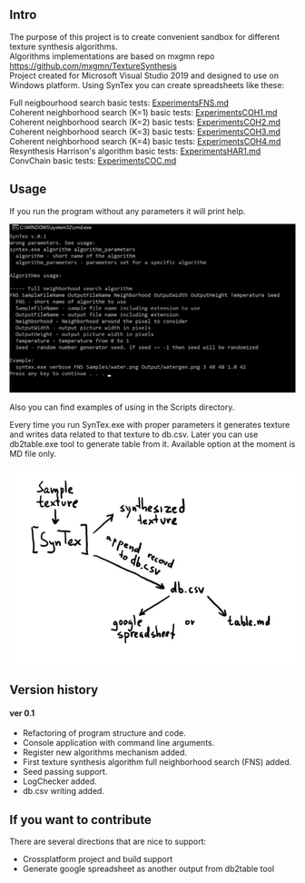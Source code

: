 ## Intro
The purpose of this project is to create convenient sandbox for different texture synthesis algorithms.  
Algorithms implementations are based on mxgmn repo https://github.com/mxgmn/TextureSynthesis  
Project created for Microsoft Visual Studio 2019 and designed to use on Windows platform. 
Using SynTex you can create spreadsheets like these:  

Full neigbourhood search basic tests: [ExperimentsFNS.md](ExperimentsFNS.md)  
Coherent neighborhood search (K=1) basic tests: [ExperimentsCOH1.md](ExperimentsCOH1.md)  
Coherent neighborhood search (K=2) basic tests: [ExperimentsCOH2.md](ExperimentsCOH2.md)  
Coherent neighborhood search (K=3) basic tests: [ExperimentsCOH3.md](ExperimentsCOH3.md)  
Coherent neighborhood search (K=4) basic tests: [ExperimentsCOH4.md](ExperimentsCOH4.md)  
Resynthesis Harrison's algorithm basic tests: [ExperimentsHAR1.md](ExperimentsHAR1.md)  
ConvChain basic tests: [ExperimentsCOC.md](ExperimentsCOC.md)



## Usage
If you run the program without any parameters it will print help.
<p align="center"><img src="Images/RunProgramWithoutParameters.jpg"></p>
Also you can find examples of using in the Scripts directory.  

Every time you run SynTex.exe with proper parameters it generates texture and writes data related to that texture to db.csv. Later you can use db2table.exe tool to generate table from it. Available option at the moment is MD file only.
<p align="center"><img src="Images/Pipeline.jpg"></p>

## Version history
#### ver 0.1
* Refactoring of program structure and code.
* Console application with command line arguments.
* Register new algorithms mechanism added.
* First texture synthesis algorithm full neighborhood search (FNS) added.
* Seed passing support.
* LogChecker added.
* db.csv writing added.

## If you want to contribute
There are several directions that are nice to support:
* Crossplatform project and build support 
* Generate google spreadsheet as another output from db2table tool